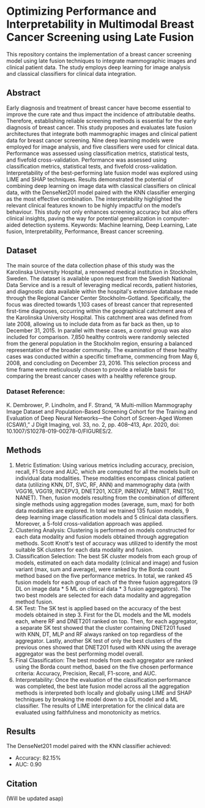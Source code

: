 # Optimizing Performance and Interpretability in Multimodal Breast Cancer Screening using Late Fusion

This repository contains the implementation of a breast cancer screening model using late fusion techniques to integrate mammographic images and clinical patient data. The study employs deep learning for image analysis and classical classifiers for clinical data integration.

## Abstract

Early diagnosis and treatment of breast cancer have become essential to improve the cure rate and thus impact the incidence of attributable deaths. Therefore, establishing reliable screening methods is essential for the early diagnosis of breast cancer. This study proposes and evaluates late fusion architectures that integrate both mammographic images and clinical patient data for breast cancer screening. Nine deep learning models were employed for image analysis, and five classifiers were used for clinical data. Performance was assessed using classification metrics, statistical tests, and fivefold cross-validation.  Performance was assessed using classification metrics, statistical tests, and fivefold cross-validation. Interpretability of the best-performing late fusion model was explored using LIME and SHAP techniques. Results demonstrated the potential of combining deep learning on image data with classical classifiers on clinical data, with the DenseNet201 model paired with the KNN classifier emerging as the most effective combination. The interpretability highlighted the relevant clinical features known to be highly impactful on the model’s behaviour. This study not only enhances screening accuracy but also offers clinical insights, paving the way for potential generalization in computer-aided detection systems.
Keywords: Machine learning, Deep Learning, Late fusion, Interpretability, Performance, Breast cancer screening.

## Dataset

The main source of the data collection phase of this study was the Karolinska University Hospital, a renowned medical institution in Stockholm, Sweden. The dataset is available upon request from the Swedish National Data Service and is a result of leveraging medical records, patient histories, and diagnostic data available within the hospital's extensive database made through the Regional Cancer Center Stockholm-Gotland. Specifically, the focus was directed towards 1,103 cases of breast cancer that represented first-time diagnoses, occurring within the geographical catchment area of the Karolinska University Hospital. This catchment area was defined from late 2008, allowing us to include data from as far back as then, up to December 31, 2015.
In parallel with these cases, a control group was also included for comparison. 7,850 healthy controls were randomly selected from the general population in the Stockholm region, ensuring a balanced representation of the broader community. The examination of these healthy cases was conducted within a specific timeframe, commencing from May 6, 2008, and concluding on December 23, 2016. This selection process and time frame were meticulously chosen to provide a reliable basis for comparing the breast cancer cases with a healthy reference group.

### Dataset Reference:

K. Dembrower, P. Lindholm, and F. Strand, “A Multi-million Mammography Image Dataset and Population-Based Screening Cohort for the Training and Evaluation of Deep Neural Networks—the Cohort of Screen-Aged Women (CSAW),” J Digit Imaging, vol. 33, no. 2, pp. 408–413, Apr. 2020, doi: 10.1007/S10278-019-00278-0/FIGURES/2.

## Methods

1.	Metric Estimation: Using various metrics including accuracy, precision, recall, F1 Score and AUC, which are computed for all the models built on individual data modalities. These modalities encompass clinical patient data (utilizing KNN, DT, SVC, RF, ANN) and mammography data (with VGG16, VGG19, INCEPV3, DNET201, XCEP, INRENV2, MBNET, RNET50, NANET). Then, fusion models resulting from the combination of different single methods using aggregation modes (average, sum, max) for both data modalities are explored. In total we trained 135 fusion models, 9 deep learning image classification models and 5 clinical data classifiers. Moreover, a 5-fold cross-validation approach was applied.
2.	 Clustering Analysis: Clustering is performed on models constructed for each data modality and fusion models obtained through aggregation methods. Scott Knott's test of accuracy was utilized to identify the most suitable SK clusters for each data modality and fusion.
3.	Classification Selection: The best SK cluster models from each group of models, estimated on each data modality (clinical and image) and fusion variant (max, sum and average), were ranked by the Borda count method based on the five performance metrics. In total, we ranked 45 fusion models for each group of each of the three fusion aggregators (9 DL on image data * 5 ML on clinical data * 3 fusion aggregators). The two best models are selected for each data modality and aggregation method fusion.
4.	SK Test: The SK test is applied based on the accuracy of the best models obtained in step 3.  First for the DL models and the ML models each, where RF and DNET201 ranked on top. Then, for each aggregator, a separate SK test showed that the cluster containing DNET201 fused with KNN, DT, MLP and RF always ranked on top regardless of the aggregator. Lastly, another SK test of only the best clusters of the previous ones showed that DNET201 fused with KNN using the average aggregator was the best performing model overall.
5.	Final Classification: The best models from each aggregator are ranked using the Borda count method, based on the five chosen performance criteria: Accuracy, Precision, Recall, F1-score, and AUC.
6.	Interpretability: Once the evaluation of the classification performance was completed, the best late fusion model across all the aggregation methods is interpreted both locally and globally using LIME and SHAP techniques by breaking the model down to a DL model and a ML classifier. The results of LIME interpretation for the clinical data are evaluated using faithfulness and monotonicity as metrics.


## Results

The DenseNet201 model paired with the KNN classifier achieved:  
- Accuracy: 82.15%  
- AUC: 0.90  


## Citation

(Will be updated asap)

